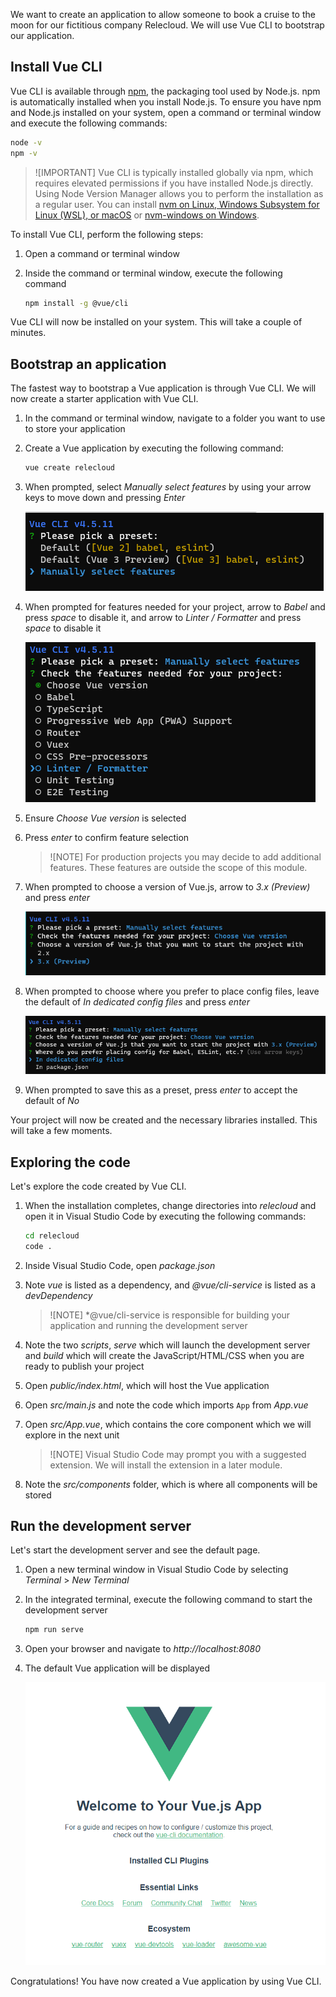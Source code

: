 We want to create an application to allow someone to book a cruise to the moon for our fictitious company Relecloud. We will use Vue CLI to bootstrap our application.

## Install Vue CLI

Vue CLI is available through [npm](https://www.npmjs.com/), the packaging tool used by Node.js. npm is automatically installed when you install Node.js. To ensure you have npm and Node.js installed on your system, open a command or terminal window and execute the following commands:

```bash
node -v
npm -v
```

> ![IMPORTANT]
> Vue CLI is typically installed globally via npm, which requires elevated permissions if you have installed Node.js directly. Using Node Version Manager allows you to perform the installation as a regular user. You can install [nvm on Linux, Windows Subsystem for Linux (WSL), or macOS](https://github.com/nvm-sh/nvm#installing-and-updating) or [nvm-windows on Windows](https://docs.microsoft.com/windows/nodejs/setup-on-wsl2).

To install Vue CLI, perform the following steps:

1. Open a command or terminal window

1. Inside the command or terminal window, execute the following command

    ```bash
    npm install -g @vue/cli
    ```

Vue CLI will now be installed on your system. This will take a couple of minutes.

## Bootstrap an application

The fastest way to bootstrap a Vue application is through Vue CLI. We will now create a starter application with Vue CLI.

1. In the command or terminal window, navigate to a folder you want to use to store your application

1. Create a Vue application by executing the following command:

    ```bash
    vue create relecloud
    ```

1. When prompted, select *Manually select features* by using your arrow keys to move down and pressing *Enter*

    ![Screenshot of menu options with Manually select features highlighted](./images/manual.png)

1. When prompted for features needed for your project, arrow to *Babel* and press *space* to disable it, and arrow to *Linter / Formatter* and press *space* to disable it

    ![Screenshot of features options with Babel and Linter / Formatter disabled, and Choose Vue version selected](./images/features.png)

1. Ensure *Choose Vue version* is selected

1. Press *enter* to confirm feature selection

    > ![NOTE]
    > For production projects you may decide to add additional features. These features are outside the scope of this module.

1. When prompted to choose a version of Vue.js, arrow to *3.x (Preview)* and press *enter*

    ![Screenshot of version selection with 3.x (Preview) selected](./images/version.png)

1. When prompted to choose where you prefer to place config files, leave the default of *In dedicated config files* and press *enter*

    ![Screenshot of config file configuration with In dedicated config files selected](./images/config-files.png)

1. When prompted to save this as a preset, press *enter* to accept the default of *No*

Your project will now be created and the necessary libraries installed. This will take a few moments.

## Exploring the code

Let's explore the code created by Vue CLI.

1. When the installation completes, change directories into *relecloud* and open it in Visual Studio Code by executing the following commands:

    ```bash
    cd relecloud
    code .
    ```

1. Inside Visual Studio Code, open *package.json*

1. Note *vue* is listed as a dependency, and *@vue/cli-service* is listed as a *devDependency*

    > ![NOTE]
    > *@vue/cli-service is responsible for building your application and running the development server

1. Note the two *scripts*, *serve* which will launch the development server and *build* which will create the JavaScript/HTML/CSS when you are ready to publish your project

1. Open *public/index.html*, which will host the Vue application

1. Open *src/main.js* and note the code which imports `App` from *App.vue*

1. Open *src/App.vue*, which contains the core component which we will explore in the next unit

    > ![NOTE]
    > Visual Studio Code may prompt you with a suggested extension. We will install the extension in a later module.

1. Note the *src/components* folder, which is where all components will be stored

## Run the development server

Let's start the development server and see the default page.

1. Open a new terminal window in Visual Studio Code by selecting *Terminal* > *New Terminal*

1. In the integrated terminal, execute the following command to start the development server

    ```bash
    npm run serve
    ```

1. Open your browser and navigate to *http://localhost:8080*

1. The default Vue application will be displayed

    ![Screenshot of the default Vue page](./images/vue-default.png)

Congratulations! You have now created a Vue application by using Vue CLI.

